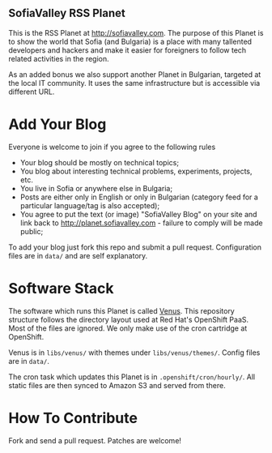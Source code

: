 SofiaValley RSS Planet
----------------------

This is the RSS Planet at <http://sofiavalley.com>. The purpose of this Planet
is to show the world that Sofia (and Bulgaria) is a place with many tallented
developers and hackers and make it easier for foreigners to follow tech related
activities in the region.

As an added bonus we also support another Planet in Bulgarian, targeted at the
local IT community. It uses the same infrastructure but is accessible via
different URL.

Add Your Blog
=============

Everyone is welcome to join if you agree to the following rules

* Your blog should be mostly on technical topics;
* You blog about interesting technical problems, experiments, projects, etc.
* You live in Sofia or anywhere else in Bulgaria;
* Posts are either only in English or only in Bulgarian
(category feed for a particular language/tag is also accepted);
* You agree to put the text (or image) "SofiaValley Blog" on your site and
link back to <http://planet.sofiavalley.com> - failure to comply will be made
public;

To add your blog just fork this repo and submit a pull request. Configuration
files are in `data/` and are self explanatory. 


Software Stack
==============

The software which runs this Planet is called
[Venus](https://github.com/rubys/venus). This repository structure follows the
directory layout used at Red Hat's OpenShift PaaS. Most of the files are ignored.
We only make use of the cron cartridge at OpenShift.

Venus is in `libs/venus/` with themes under `libs/venus/themes/`. Config files
are in `data/`. 

The cron task which updates this Planet is in `.openshift/cron/hourly/`.
All static files are then synced to Amazon S3 and served from there.

How To Contribute
=================

Fork and send a pull request. Patches are welcome!
